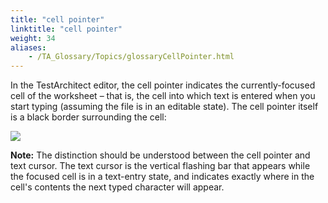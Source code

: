 ```yaml
--- 
title: "cell pointer"
linktitle: "cell pointer"
weight: 34
aliases: 
    - /TA_Glossary/Topics/glossaryCellPointer.html
---
```


In the TestArchitect editor, the cell pointer indicates the currently-focused cell of the worksheet – that is, the cell into which text is entered when you start typing \(assuming the file is in an editable state\). The cell pointer itself is a black border surrounding the cell:

![](/images/TA_Automation/Images/cell_pointer.png)

**Note:** The distinction should be understood between the cell pointer and text cursor. The text cursor is the vertical flashing bar that appears while the focused cell is in a text-entry state, and indicates exactly where in the cell's contents the next typed character will appear.

